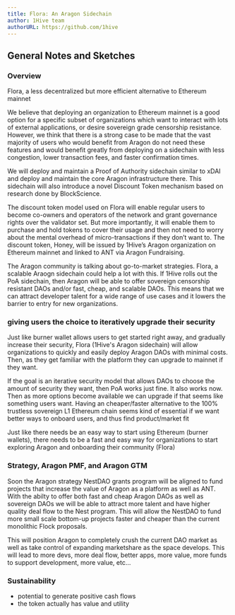 ```yaml
---
title: Flora: An Aragon Sidechain
author: 1Hive team
authorURL: https://github.com/1hive
---
```


## General Notes and Sketches

### Overview

Flora, a less decentralized but more efficient alternative to Ethereum mainnet

We believe that deploying an organization to Ethereum mainnet is a good option for a specific subset of organizations which want to interact with lots of external applications, or desire sovereign grade censorship resistance. However, we think that there is a strong case to be made that the vast majority of users who would benefit from Aragon do not need these features and would benefit greatly from deploying on a sidechain with less congestion, lower transaction fees, and faster confirmation times.

We will deploy and maintain a Proof of Authority sidechain similar to xDAI and deploy and maintain the core Aragon infrastructure there. This sidechain will also introduce a novel Discount Token mechanism based on research done by BlockScience.

The discount token model used on Flora will enable regular users to become co-owners and operators of the network and grant governance rights over the validator set. But more importantly, it will enable them to purchase and hold tokens to cover their usage and then not need to worry about the mental overhead of micro-transactions if they don’t want to. The discount token, Honey, will be issued by 1Hive’s Aragon organization on Ethereum mainnet and linked to ANT via Aragon Fundraising.

The Aragon community is talking about go-to-market strategies. Flora, a scalable Araogn sidechain could help a lot with this. If 1Hive rolls out the PoA sidechain, then Aragon will be able to offer sovereign censorship resistant DAOs and/or fast, cheap, and scalable DAOs. This means that we can attract developer talent for a wide range of use cases and it lowers the barrier to entry for new organizations.


### giving users the choice to iteratively upgrade their security

Just like burner wallet allows users to get started right away, and gradually increase their security, Flora (1Hive's Aragon sidechain) will allow organizations to quickly and easily deploy Aragon DAOs with minimal costs. Then, as they get familiar with the platform they can upgrade to mainnet if they want.

If the goal is an iterative security model that allows DAOs to choose the amount of security they want, then PoA works just fine. It also works now. Then as more options become available we can upgrade if that seems like something users want. Having an cheaper/faster alternative to the 100% trustless sovereign L1 Ethereum chain seems kind of essential if we want better ways to onboard users, and thus find product/market fit

Just like there needs be an easy way to start using Ethereum (burner wallets), there needs to be a fast and easy way for organizations to start exploring Aragon and onboarding their community (Flora)

### Strategy, Aragon PMF, and Aragon GTM

Soon the Aragon strategy NestDAO grants program will be aligned to fund projects that increase the value of Aragon as a platform as well as ANT. With the abilty to offer both fast and cheap Aragon DAOs as well as sovereign DAOs we will be able to attract more talent and have higher quality deal flow to the Nest program. This will allow the NestDAO to fund more small scale bottom-up projects faster and cheaper than the current monolithic Flock proposals.

This will position Aragon to completely crush the current DAO market as well as take control of expanding marketshare as the space develops. This will lead to more devs, more deal flow, better apps, more value, more funds to support development, more value, etc...

### Sustainability
- potential to generate positive cash flows
- the token actually has value and utility





